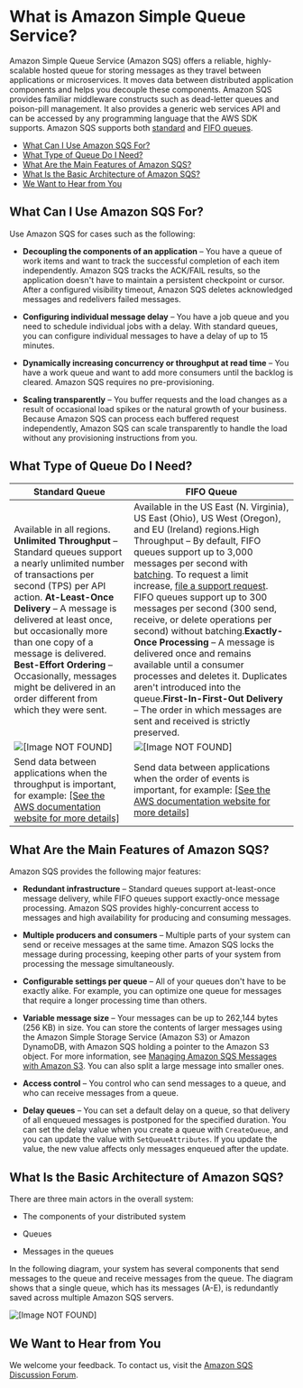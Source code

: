 # What is Amazon Simple Queue Service?<a name="Welcome"></a>

Amazon Simple Queue Service \(Amazon SQS\) offers a reliable, highly\-scalable hosted queue for storing messages as they travel between applications or microservices\. It moves data between distributed application components and helps you decouple these components\. Amazon SQS provides familiar middleware constructs such as dead\-letter queues and poison\-pill management\. It also provides a generic web services API and can be accessed by any programming language that the AWS SDK supports\. Amazon SQS supports both [standard](standard-queues.md) and [FIFO queues](FIFO-queues.md)\.


+ [What Can I Use Amazon SQS For?](#sqs-what-can-i-use-it-for)
+ [What Type of Queue Do I Need?](#sqs-queue-types)
+ [What Are the Main Features of Amazon SQS?](#sqs-features)
+ [What Is the Basic Architecture of Amazon SQS?](#sqs-architectural-overview)
+ [We Want to Hear from You](#sqs-we-want-to-hear-from-you)

## What Can I Use Amazon SQS For?<a name="sqs-what-can-i-use-it-for"></a>

Use Amazon SQS for cases such as the following:

+ **Decoupling the components of an application** – You have a queue of work items and want to track the successful completion of each item independently\. Amazon SQS tracks the ACK/FAIL results, so the application doesn't have to maintain a persistent checkpoint or cursor\. After a configured visibility timeout, Amazon SQS deletes acknowledged messages and redelivers failed messages\.

+ **Configuring individual message delay** – You have a job queue and you need to schedule individual jobs with a delay\. With standard queues, you can configure individual messages to have a delay of up to 15 minutes\.

+ **Dynamically increasing concurrency or throughput at read time** – You have a work queue and want to add more consumers until the backlog is cleared\. Amazon SQS requires no pre\-provisioning\.

+ **Scaling transparently** – You buffer requests and the load changes as a result of occasional load spikes or the natural growth of your business\. Because Amazon SQS can process each buffered request independently, Amazon SQS can scale transparently to handle the load without any provisioning instructions from you\.

## What Type of Queue Do I Need?<a name="sqs-queue-types"></a>


| Standard Queue | FIFO Queue | 
| --- | --- | 
|  Available in all regions\. **Unlimited Throughput** – Standard queues support a nearly unlimited number of transactions per second \(TPS\) per API action\. **At\-Least\-Once Delivery** – A message is delivered at least once, but occasionally more than one copy of a message is delivered\. **Best\-Effort Ordering** – Occasionally, messages might be delivered in an order different from which they were sent\.  | Available in the US East \(N\. Virginia\), US East \(Ohio\), US West \(Oregon\), and EU \(Ireland\) regions\.High Throughput – By default, FIFO queues support up to 3,000 messages per second with [batching](sqs-batch-api-actions.md)\. To request a limit increase, [file a support request](https://console.aws.amazon.com/support/v1?#/case/create)\. FIFO queues support up to 300 messages per second \(300 send, receive, or delete operations per second\) without batching\.**Exactly\-Once Processing** – A message is delivered once and remains available until a consumer processes and deletes it\. Duplicates aren't introduced into the queue\.**First\-In\-First\-Out Delivery** – The order in which messages are sent and received is strictly preserved\. | 
|  ![\[Image NOT FOUND\]](http://docs.aws.amazon.com/AWSSimpleQueueService/latest/SQSDeveloperGuide/images/sqs-what-is-sqs-standard-queue-diagram.png)  |  ![\[Image NOT FOUND\]](http://docs.aws.amazon.com/AWSSimpleQueueService/latest/SQSDeveloperGuide/images/sqs-what-is-sqs-fifo-queue-diagram.png)  | 
|  Send data between applications when the throughput is important, for example: [\[See the AWS documentation website for more details\]](http://docs.aws.amazon.com/AWSSimpleQueueService/latest/SQSDeveloperGuide/Welcome.html)  |  Send data between applications when the order of events is important, for example: [\[See the AWS documentation website for more details\]](http://docs.aws.amazon.com/AWSSimpleQueueService/latest/SQSDeveloperGuide/Welcome.html)  | 

## What Are the Main Features of Amazon SQS?<a name="sqs-features"></a>

Amazon SQS provides the following major features:

+ **Redundant infrastructure** – Standard queues support at\-least\-once message delivery, while FIFO queues support exactly\-once message processing\. Amazon SQS provides highly\-concurrent access to messages and high availability for producing and consuming messages\.

+ **Multiple producers and consumers** – Multiple parts of your system can send or receive messages at the same time\. Amazon SQS locks the message during processing, keeping other parts of your system from processing the message simultaneously\.

+ **Configurable settings per queue** – All of your queues don't have to be exactly alike\. For example, you can optimize one queue for messages that require a longer processing time than others\.

+ **Variable message size** – Your messages can be up to 262,144 bytes \(256 KB\) in size\. You can store the contents of larger messages using the Amazon Simple Storage Service \(Amazon S3\) or Amazon DynamoDB, with Amazon SQS holding a pointer to the Amazon S3 object\. For more information, see [Managing Amazon SQS Messages with Amazon S3](http://docs.aws.amazon.com/AWSSimpleQueueService/latest/SQSDeveloperGuide/s3-messages.html)\. You can also split a large message into smaller ones\.

+ **Access control** – You control who can send messages to a queue, and who can receive messages from a queue\.

+ **Delay queues** – You can set a default delay on a queue, so that delivery of all enqueued messages is postponed for the specified duration\. You can set the delay value when you create a queue with `CreateQueue`, and you can update the value with `SetQueueAttributes`\. If you update the value, the new value affects only messages enqueued after the update\.

## What Is the Basic Architecture of Amazon SQS?<a name="sqs-architectural-overview"></a>

There are three main actors in the overall system:

+ The components of your distributed system

+ Queues

+ Messages in the queues

In the following diagram, your system has several components that send messages to the queue and receive messages from the queue\. The diagram shows that a single queue, which has its messages \(A\-E\), is redundantly saved across multiple Amazon SQS servers\.

![\[Image NOT FOUND\]](http://docs.aws.amazon.com/AWSSimpleQueueService/latest/SQSDeveloperGuide/images/ArchOverview.png)

## We Want to Hear from You<a name="sqs-we-want-to-hear-from-you"></a>

We welcome your feedback\. To contact us, visit the [Amazon SQS Discussion Forum](https://forums.aws.amazon.com/forum.jspa?forumID=12)\.